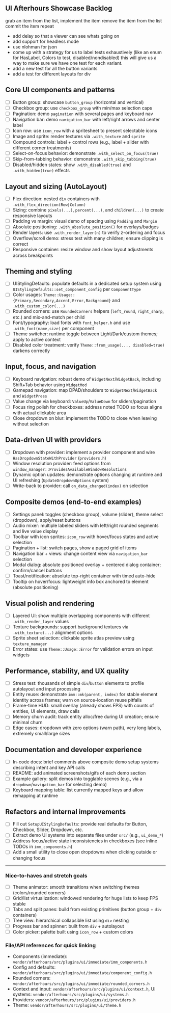 ## UI Afterhours Showcase Backlog

grab an item from the list, 
implement the item 
remove the item from the list 
commit the item 
repeat

- add delay so that a viewer can see whats going on 
- add support for headless mode 
- use nlohman for json 
- come up with a strategy for us to label tests exhaustively (like an enum for HasLabel, Colors to test, disabled/nondisabled) this will give us a way to make sure we have one test for each variant. 
- add a new test for all the button variants 
- add a test for different layouts for div


## Core UI components and patterns
- [ ] Button group: showcase `button_group` (horizontal and vertical)
- [ ] Checkbox group: use `checkbox_group` with min/max selection caps
- [ ] Pagination: demo `pagination` with several pages and keyboard nav
- [ ] Navigation bar: demo `navigation_bar` with left/right arrows and center label
- [ ] Icon row: use `icon_row` with a spritesheet to present selectable icons
- [ ] Image and sprite: render textures via `.with_texture` and `sprite`
- [ ] Compound controls: label + control rows (e.g., label + slider with different corner treatments)
- [ ] Select-on-focus behavior: demonstrate `.with_select_on_focus(true)`
- [ ] Skip-from-tabbing behavior: demonstrate `.with_skip_tabbing(true)`
- [ ] Disabled/hidden states: show `.with_disabled(true)` and `.with_hidden(true)` effects

## Layout and sizing (AutoLayout)
- [ ] Flex direction: nested `div` containers with `.with_flex_direction(Row|Column)`
- [ ] Sizing: combine `pixels(...)`, `percent(...)`, and `children(...)` to create responsive layouts
- [ ] Padding vs margin: visual demo of spacing using `Padding` and `Margin`
- [ ] Absolute positioning: `.with_absolute_position()` for overlays/badges
- [ ] Render layers: use `.with_render_layer(n)` to verify z-ordering and focus
- [ ] Overflow/scroll demo: stress test with many children; ensure clipping is correct
- [ ] Responsive container: resize window and show layout adjustments across breakpoints

## Theming and styling
- [ ] UIStylingDefaults: populate defaults in a dedicated setup system using `UIStylingDefaults::set_component_config` per `ComponentType`
- [ ] Color usages: `Theme::Usage::{Primary,Secondary,Accent,Error,Background}` and `.with_custom_color(...)`
- [ ] Rounded corners: use `RoundedCorners` helpers (`left_round`, `right_sharp`, etc.) and mix-and-match per child
- [ ] Font/typography: load fonts with `font_helper.h` and use `.with_font(name,size)` per component
- [ ] Theme switcher: runtime toggle between Light/Dark/custom themes; apply to active context
- [ ] Disabled color treatment: verify `Theme::from_usage(..., disabled=true)` darkens correctly

## Input, focus, and navigation
- [ ] Keyboard navigation: robust demo of `WidgetNext`/`WidgetBack`, including Shift+Tab behavior using `WidgetMod`
- [ ] Gamepad navigation: map DPAD/shoulders to `WidgetNext`/`WidgetBack` and `WidgetPress`
- [ ] Value change via keyboard: `ValueUp`/`ValueDown` for sliders/pagination
- [ ] Focus ring polish for checkboxes: address noted TODO so focus aligns with actual clickable area
- [ ] Close dropdown on blur: implement the TODO to close when leaving without selection

## Data-driven UI with providers
- [ ] Dropdown with provider: implement a provider component and wire `HasDropdownStateWithProvider` (`providers.h`)
- [ ] Window resolution provider: feed options from `window_manager::ProvidesAvailableWindowResolutions`
- [ ] Dynamic option updates: demonstrate options changing at runtime and UI refreshing (`UpdateDropdownOptions` system)
- [ ] Write-back to provider: call `on_data_changed(index)` on selection

## Composite demos (end-to-end examples)
- [ ] Settings panel: toggles (checkbox group), volume (slider), theme select (dropdown), apply/reset buttons
- [ ] Audio mixer: multiple labeled sliders with left/right rounded segments and live value display
- [ ] Toolbar with icon sprites: `icon_row` with hover/focus states and active selection
- [ ] Pagination + list: switch pages, show a paged grid of items
- [ ] Navigation bar + views: change content view via `navigation_bar` selection
- [ ] Modal dialog: absolute positioned overlay + centered dialog container; confirm/cancel buttons
- [ ] Toast/notification: absolute top-right container with timed auto-hide
- [ ] Tooltip on hover/focus: lightweight info box anchored to element (absolute positioning)

## Visual polish and rendering
- [ ] Layered UI: show multiple overlapping components with different `.with_render_layer` values
- [ ] Texture backgrounds: support background textures via `.with_texture(...)` alignment options
- [ ] Sprite sheet selection: clickable sprite atlas preview using `texture_manager`
- [ ] Error states: use `Theme::Usage::Error` for validation errors on input widgets

## Performance, stability, and UX quality
- [ ] Stress test: thousands of simple `div`/`button` elements to profile autolayout and input processing
- [ ] Entity reuse: demonstrate `imm::mk(parent, index)` for stable element identity across frames; warn on source-location reuse pitfalls
- [ ] Frame-time HUD: small overlay (already shows FPS) with counts of entities, UI elements, draw calls
- [ ] Memory churn audit: track entity alloc/free during UI creation; ensure minimal churn
- [ ] Edge cases: dropdown with zero options (warn path), very long labels, extremely small/large sizes

## Documentation and developer experience
- [ ] In-code docs: brief comments above composite demo setup systems describing intent and key API calls
- [ ] README: add animated screenshots/gifs of each demo section
- [ ] Example gallery: split demos into togglable scenes (e.g., via a `dropdown`/`navigation_bar` for selecting demo)
- [ ] Keyboard mapping table: list currently mapped keys and allow remapping at runtime

## Refactors and internal improvements
- [ ] Fill out `SetupUIStylingDefaults`: provide real defaults for Button, Checkbox, Slider, Dropdown, etc.
- [ ] Extract demo UI systems into separate files under `src/` (e.g., `ui_demo_*`)
- [ ] Address focus/active state inconsistencies in checkboxes (see inline TODOs in `imm_components.h`)
- [ ] Add a small utility to close open dropdowns when clicking outside or changing focus

---

### Nice-to-haves and stretch goals
- [ ] Theme animator: smooth transitions when switching themes (colors/rounded corners)
- [ ] Grid/list virtualization: windowed rendering for huge lists to keep FPS stable
- [ ] Tabs and split panes: build from existing primitives (button group + `div` containers)
- [ ] Tree view: hierarchical collapsible list using `div` nesting
- [ ] Progress bar and spinner: built from `div` + autolayout
- [ ] Color picker: palette built using `icon_row` + custom colors

### File/API references for quick linking
- Components (immediate): `vendor/afterhours/src/plugins/ui/immediate/imm_components.h`
- Config and defaults: `vendor/afterhours/src/plugins/ui/immediate/component_config.h`
- Rounded corners: `vendor/afterhours/src/plugins/ui/immediate/rounded_corners.h`
- Context and input: `vendor/afterhours/src/plugins/ui/context.h`, UI systems: `vendor/afterhours/src/plugins/ui/systems.h`
- Providers: `vendor/afterhours/src/plugins/ui/providers.h`
- Theme: `vendor/afterhours/src/plugins/ui/theme.h`

